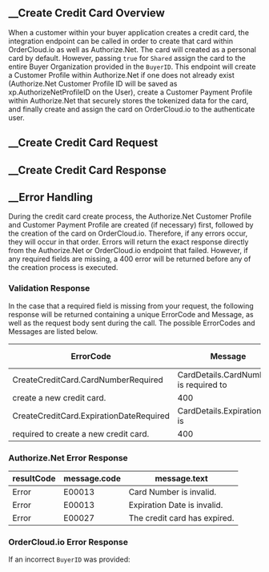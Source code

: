 

##  __Create Credit Card Overview

When a customer within your buyer application creates a credit card, the
integration endpoint can be called in order to create that card within
OrderCloud.io as well as Authorize.Net. The card will created as a personal
card by default. However, passing `true` for `Shared` assign the card to the
entire Buyer Organization provided in the `BuyerID`. This endpoint will create
a Customer Profile within Authorize.Net if one does not already exist
(Authorize.Net Customer Profile ID will be saved as xp.AuthorizeNetProfileID
on the User), create a Customer Payment Profile within Authorize.Net that
securely stores the tokenized data for the card, and finally create and assign
the card on OrderCloud.io to the authenticate user.

##  __Create Credit Card Request

##  __Create Credit Card Response

##  __Error Handling

During the credit card create process, the Authorize.Net Customer Profile and
Customer Payment Profile are created (if necessary) first, followed by the
creation of the card on OrderCloud.io. Therefore, if any errors occur, they
will occur in that order. Errors will return the exact response directly from
the Authorize.Net or OrderCloud.io endpoint that failed. However, if any
required fields are missing, a 400 error will be returned before any of the
creation process is executed.

### Validation Response

In the case that a required field is missing from your request, the following
response will be returned containing a unique ErrorCode and Message, as well
as the request body sent during the call. The possible ErrorCodes and Messages
are listed below.

ErrorCode | Message | Status Code  
---|---|---  
CreateCreditCard.CardNumberRequired | CardDetails.CardNumber is required to
create a new credit card. | 400  
CreateCreditCard.ExpirationDateRequired | CardDetails.ExpirationDate is
required to create a new credit card. | 400  
  
### Authorize.Net Error Response

resultCode | message.code | message.text  
---|---|---  
Error | E00013 | Card Number is invalid.  
Error | E00013 | Expiration Date is invalid.  
Error | E00027 | The credit card has expired.  
  
### OrderCloud.io Error Response

If an incorrect `BuyerID` was provided:

